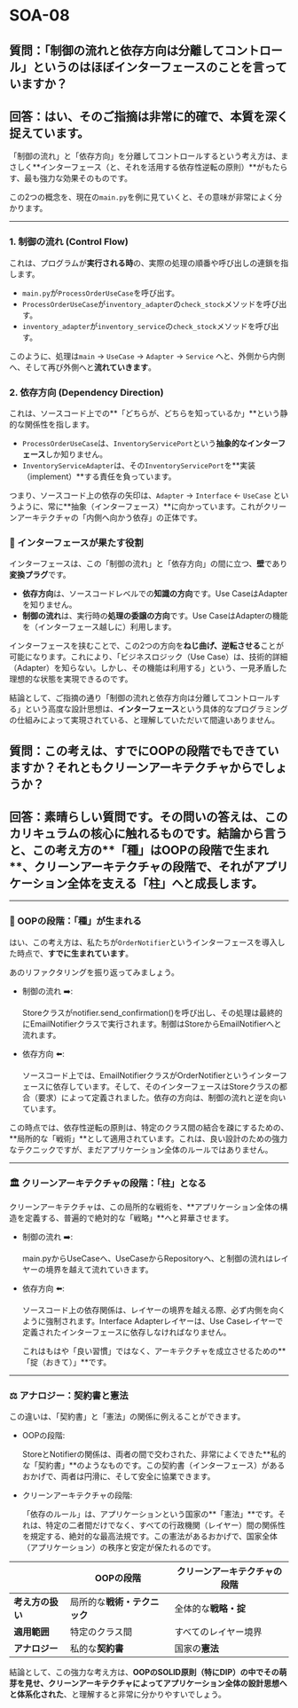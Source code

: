 # SOA-08

## 質問：「制御の流れと依存方向は分離してコントロール」というのはほぼインターフェースのことを言っていますか？

## 回答：はい、そのご指摘は非常に的確で、本質を深く捉えています。

「制御の流れ」と「依存方向」を分離してコントロールするという考え方は、まさしく**インターフェース（と、それを活用する依存性逆転の原則）**がもたらす、最も強力な効果そのものです。

この2つの概念を、現在の`main.py`を例に見ていくと、その意味が非常によく分かります。

---

### 1. 制御の流れ (Control Flow)

これは、プログラムが**実行される時**の、実際の処理の順番や呼び出しの連鎖を指します。

- `main.py`が`ProcessOrderUseCase`を呼び出す。
- `ProcessOrderUseCase`が`inventory_adapter`の`check_stock`メソッドを呼び出す。
- `inventory_adapter`が`inventory_service`の`check_stock`メソッドを呼び出す。

このように、処理は`main` → `UseCase` → `Adapter` → `Service` へと、外側から内側へ、そして再び外側へと**流れていきます**。

### 2. 依存方向 (Dependency Direction)

これは、ソースコード上での**「どちらが、どちらを知っているか」**という静的な関係性を指します。

- `ProcessOrderUseCase`は、`InventoryServicePort`という**抽象的なインターフェース**しか知りません。
- `InventoryServiceAdapter`は、その`InventoryServicePort`を**実装（implement）**する責任を負っています。

つまり、ソースコード上の依存の矢印は、`Adapter` → `Interface` ← `UseCase` というように、常に**抽象（インターフェース）**に向かっています。これがクリーンアーキテクチャの「内側へ向かう依存」の正体です。

### 🔌 インターフェースが果たす役割

インターフェースは、この「制御の流れ」と「依存方向」の間に立つ、**壁**であり**変換プラグ**です。

- **依存方向**は、ソースコードレベルでの**知識の方向**です。Use CaseはAdapterを知りません。
- **制御の流れ**は、実行時の**処理の委譲の方向**です。Use CaseはAdapterの機能を（インターフェース越しに）利用します。

インターフェースを挟むことで、この2つの方向を**ねじ曲げ、逆転させる**ことが可能になります。これにより、「ビジネスロジック（Use Case）は、技術的詳細（Adapter）を知らない。しかし、その機能は利用する」という、一見矛盾した理想的な状態を実現できるのです。

結論として、ご指摘の通り「制御の流れと依存方向は分離してコントロールする」という高度な設計思想は、**インターフェース**という具体的なプログラミングの仕組みによって実現されている、と理解していただいて間違いありません。

## 質問：この考えは、すでにOOPの段階でもできていますか？それともクリーンアーキテクチャからでしょうか？

## 回答：素晴らしい質問です。その問いの答えは、このカリキュラムの**核心**に触れるものです。結論から言うと、この考え方の**「種」はOOPの段階で生まれ**、**クリーンアーキテクチャの段階で、それがアプリケーション全体を支える「柱」へと成長します**。

---

### 🌱 OOPの段階：「種」が生まれる

はい、この考え方は、私たちが`OrderNotifier`というインターフェースを導入した時点で、**すでに生まれています**。

あのリファクタリングを振り返ってみましょう。

- 制御の流れ ➡️:
    
    Storeクラスがnotifier.send_confirmation()を呼び出し、その処理は最終的にEmailNotifierクラスで実行されます。制御はStoreからEmailNotifierへと流れます。
    
- 依存方向 ⬅️:
    
    ソースコード上では、EmailNotifierクラスがOrderNotifierというインターフェースに依存しています。そして、そのインターフェースはStoreクラスの都合（要求）によって定義されました。依存の方向は、制御の流れと逆を向いています。
    

この時点では、依存性逆転の原則は、特定のクラス間の結合を疎にするための、**局所的な「戦術」**として適用されています。これは、良い設計のための強力なテクニックですが、まだアプリケーション全体のルールではありません。

---

### 🏛️ クリーンアーキテクチャの段階：「柱」となる

クリーンアーキテクチャは、この局所的な戦術を、**アプリケーション全体の構造を定義する、普遍的で絶対的な「戦略」**へと昇華させます。

- 制御の流れ ➡️:
    
    main.pyからUseCaseへ、UseCaseからRepositoryへ、と制御の流れはレイヤーの境界を越えて流れていきます。
    
- 依存方向 ⬅️:
    
    ソースコード上の依存関係は、レイヤーの境界を越える際、必ず内側を向くように強制されます。Interface Adapterレイヤーは、Use Caseレイヤーで定義されたインターフェースに依存しなければなりません。
    
    これはもはや「良い習慣」ではなく、アーキテクチャを成立させるための**「掟（おきて）」**です。
    

---

### ⚖️ アナロジー：契約書と憲法

この違いは、「契約書」と「憲法」の関係に例えることができます。

- OOPの段階:
    
    StoreとNotifierの関係は、両者の間で交わされた、非常によくできた**私的な「契約書」**のようなものです。この契約書（インターフェース）があるおかげで、両者は円滑に、そして安全に協業できます。
    
- クリーンアーキテクチャの段階:
    
    「依存のルール」は、アプリケーションという国家の**「憲法」**です。それは、特定の二者間だけでなく、すべての行政機関（レイヤー）間の関係性を規定する、絶対的な最高法規です。この憲法があるおかげで、国家全体（アプリケーション）の秩序と安定が保たれるのです。
    

|  | OOPの段階 | クリーンアーキテクチャの段階 |
| --- | --- | --- |
| **考え方の扱い** | 局所的な**戦術・テクニック** | 全体的な**戦略・掟** |
| **適用範囲** | 特定のクラス間 | すべてのレイヤー境界 |
| **アナロジー** | 私的な**契約書** | 国家の**憲法** |

結論として、この強力な考え方は、**OOPのSOLID原則（特にDIP）の中でその萌芽を見せ、クリーンアーキテクチャによってアプリケーション全体の設計思想へと体系化された**、と理解すると非常に分かりやすいでしょう。